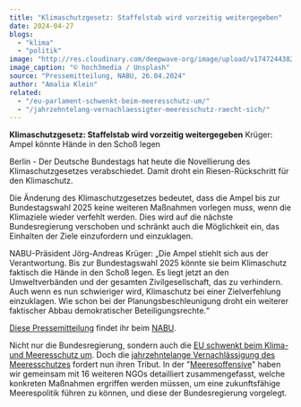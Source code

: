 ```yaml
---
title: "Klimaschutzgesetz: Staffelstab wird vorzeitig weitergegeben"
date: 2024-04-27
blogs: 
  - "klima"
  - "politik"
image: "http://res.cloudinary.com/deepwave-org/image/upload/v1747244382/deepwave.org/bundestag_klimaschutzgesetz_hoch3media_unsplash-scaled.jpg"
image_caption: "© hoch3media / Unsplash"
source: "Pressemitteilung, NABU, 26.04.2024"
author: "Amalia Klein"
related: 
  - "/eu-parlament-schwenkt-beim-meeresschutz-um/"
  - "/jahrzehntelang-vernachlaessigter-meeresschutz-raecht-sich/"
---
```


**Klimaschutzgesetz: Staffelstab wird vorzeitig weitergegeben** Krüger: Ampel könnte Hände in den Schoß legen

Berlin - Der Deutsche Bundestags hat heute die Novellierung des Klimaschutzgesetzes verabschiedet. Damit droht ein Riesen-Rückschritt für den Klimaschutz.

Die Änderung des Klimaschutzgesetzes bedeutet, dass die Ampel bis zur Bundestagswahl 2025 keine weiteren Maßnahmen vorlegen muss, wenn die Klimaziele wieder verfehlt werden. Dies wird auf die nächste Bundesregierung verschoben und schränkt auch die Möglichkeit ein, das Einhalten der Ziele einzufordern und einzuklagen.

NABU-Präsident Jörg-Andreas Krüger: „Die Ampel stiehlt sich aus der Verantwortung. Bis zur Bundestagswahl 2025 könnte sie beim Klimaschutz faktisch die Hände in den Schoß legen. Es liegt jetzt an den Umweltverbänden und der gesamten Zivilgesellschaft, das zu verhindern. Auch wenn es nun schwieriger wird, Klimaschutz bei einer Zielverfehlung einzuklagen. Wie schon bei der Planungsbeschleunigung droht ein weiterer faktischer Abbau demokratischer Beteiligungsrechte.“

[Diese Pressemitteilung](https://www.nabu.de/presse/pressemitteilungen/http/index.php?popup=true&show=40652&db=presseservice) findet ihr beim [NABU](http://nabu.de).

Nicht nur die Bundesregierung, sondern auch die [EU schwenkt beim Klima- und Meeresschutz um](https://www.deepwave.org/eu-parlament-schwenkt-beim-meeresschutz-um/). Doch die [jahrzehntelange Vernachlässigung des Meeresschutzes](https://www.deepwave.org/jahrzehntelang-vernachlaessigter-meeresschutz-raecht-sich/) fordert nun ihren Tribut. In der "[Meeresoffensive](https://www.deepwave.org/die-ozeane/meerespolitik/)" haben wir gemeinsam mit 16 weiteren NGOs detailliert zusammengefasst, welche konkreten Maßnahmen ergriffen werden müssen, um eine zukunftsfähige Meerespolitik führen zu können, und diese der Bundesregierung vorgelegt.
